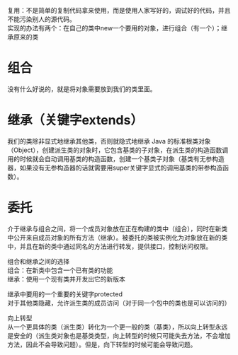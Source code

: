 复用：不是简单的复制代码拿来使用，而是使用人家写好的，调试好的代码，并且不能污染别人的源代码。  
实现的办法有两个：在自己的类中new一个要用的对象，进行组合（有一个）；继承原来的类

# 组合  
没有什么好说的，就是将对象需要放到我们的类里面。  

# 继承（关键字extends）  
我们的类除非显式地继承其他类，否则就隐式地继承 Java 的标准根类对象（Object），创建派生类的对象时，它包含基类的子对象，在派生类的构造函数调用的时候就会自动调用基类的构造函数，创建一个基类子对象（基类有无参构造器，如果没有无参构造器的话就需要用super关键字显式的调用基类的带参构造函数）。  

# 委托  
介于继承与组合之间，将一个成员对象放在正在构建的类中（组合），同时在新类中公开来自成员对象的所有方法（继承）。被委托的类被实例化为对象放在新的类中，并且在新的类中通过同名的方法进行转发，提供接口，控制访问权限。  

组合和继承之间的选择  
组合：在新类中包含一个已有类的功能   
继承：使用一个现有类并开发出它的新版本  

继承中要用的一个重要的关键字protected  
对于其他类隐藏，允许派生类的成员访问（对于同一个包中的类也是可以访问的）  

向上转型  
从一个更具体的类（派生类）转化为一个更一般的类（基类），所以向上转型永远是安全的（派生类对象也是基类类型，向上转型的时候只可能失去方法，不会增加方法，因此不会导致问题）。但是，向下转型的时候可能会导致问题。    








